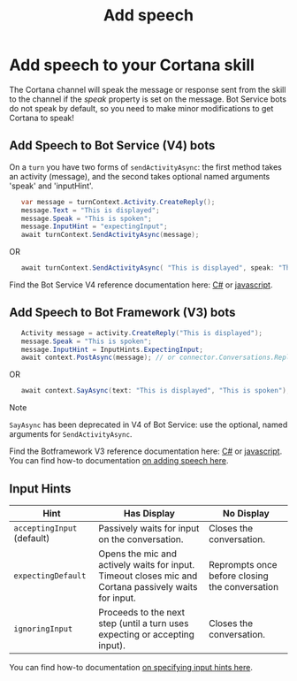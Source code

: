 ﻿---
title: Add speech
description: Learn how to add speech to your bot-based skill.
label: Conceptual
ms.assetid: 
ms.date: 12/27/2018
ms.topic: article

keywords: cortana
---
# Add speech to your Cortana skill #
The Cortana channel will speak the message or response sent from the skill to the channel if the _speak_ property is set on the message.
Bot Service bots do not speak by default, so you need to make minor modifications to get Cortana to speak!



## Add Speech to Bot Service (V4) bots ##

On a `turn` you have two forms of `sendActivityAsync`: the first method takes an activity (message), and the second takes optional named
arguments 'speak' and 'inputHint'.

```csharp
   var message = turnContext.Activity.CreateReply();
   message.Text = "This is displayed";
   message.Speak = "This is spoken";
   message.InputHint = "expectingInput";
   await turnContext.SendActivityAsync(message);
```
OR
```csharp
   await turnContext.SendActivityAsync( "This is displayed", speak: "This is spoken", inputHint: "expectingInput" );
```

Find the Bot Service V4 reference documentation here: [C#](https://docs.microsoft.com/dotnet/api/microsoft.bot.builder.iturncontext.sendactivityasync)
or [javascript](https://docs.microsoft.com/javascript/api/botbuilder-core/turncontext#sendactivity).

## Add Speech to Bot Framework (V3) bots ##

```csharp
   Activity message = activity.CreateReply("This is displayed");
   message.Speak = "This is spoken";
   message.InputHint = InputHints.ExpectingInput;
   await context.PostAsync(message); // or connector.Conversations.ReplyToActivityAsync(message);
```
OR
```csharp
   await context.SayAsync(text: "This is displayed", "This is spoken");
```
> [!NOTE]
> `SayAsync` has been deprecated in V4 of Bot Service: use the optional, named arguments for `SendActivityAsync`.
> 

Find the Botframework V3 reference documentation here: [C#](https://docs.microsoft.com/dotnet/api/microsoft.bot.connector.conversationsextensions.sendtoconversationasync?view=botbuilder-dotnet-3.0)
or [javascript](https://docs.botframework.com/node/builder/chat-reference/modules/_botbuilder_d_.html).
You can find how-to documentation [on adding speech here](https://docs.microsoft.com/azure/bot-service/dotnet/bot-builder-dotnet-text-to-speech?view=azure-bot-service-3.0).

## Input Hints ##
| Hint | Has Display | No Display |
| --- | --- | --- |
| `acceptingInput` (default)| Passively waits for input on the conversation. | Closes the conversation. |
| `expectingDefault` | Opens the mic and actively waits for input. Timeout closes mic and Cortana passively waits for input. | Reprompts once before closing the conversation |
| `ignoringInput`| Proceeds to the next step (until a turn uses expecting or accepting input). | Closes the conversation. |

You can find how-to documentation [on specifying input hints here](https://docs.microsoft.com/azure/bot-service/dotnet/bot-builder-dotnet-add-input-hints?view=azure-bot-service-3.0).
